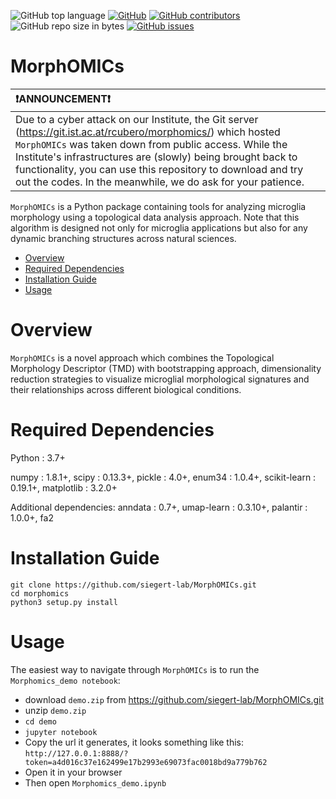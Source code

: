![GitHub top language](https://img.shields.io/github/languages/top/siegert-lab/MorphOMICs.svg?style=for-the-badge)
[![GitHub](https://img.shields.io/github/license/siegert-lab/MorphOMICs.svg?style=for-the-badge)](https://github.com/siegert-lab/MorphOMICs/blob/master/license.txt)
[![GitHub contributors](https://img.shields.io/github/contributors/siegert-lab/MorphOMICs.svg?style=for-the-badge)](https://github.com/siegert-lab/MorphOMICs/graphs/contributors)
![GitHub repo size in bytes](https://img.shields.io/github/repo-size/siegert-lab/MorphOMICs.svg?style=for-the-badge)
[![GitHub issues](https://img.shields.io/github/issues/siegert-lab/MorphOMICs.svg?style=for-the-badge)](https://github.com/siegert-lab/MorphOMICs/issues)

# MorphOMICs


| ❗ANNOUNCEMENT❗  |
|:------------------|
| Due to a cyber attack on our Institute, the Git server (https://git.ist.ac.at/rcubero/morphomics/) which hosted `MorphOMICs` was taken down from public access. While the Institute's infrastructures are (slowly) being brought back to functionality, you can use this repository to download and try out the codes. In the meanwhile, we do ask for your patience. |                                    


`MorphOMICs` is a Python package containing tools for analyzing microglia morphology using a topological data analysis approach. Note that this algorithm is designed not only for microglia applications but also for any dynamic branching structures across natural sciences.

- [Overview](#overview)
- [Required Dependencies](#required-dependencies)
- [Installation Guide](#installation-guide)
- [Usage](#usage)

# Overview
`MorphOMICs` is a novel approach which combines the Topological Morphology Descriptor (TMD) with bootstrapping approach, dimensionality reduction strategies to visualize microglial morphological signatures and their relationships across different biological conditions.


# Required Dependencies
Python : 3.7+

numpy : 1.8.1+, scipy : 0.13.3+, pickle : 4.0+, enum34 : 1.0.4+, scikit-learn : 0.19.1+, matplotlib : 3.2.0+

Additional dependencies:
anndata : 0.7+, umap-learn : 0.3.10+, palantir : 1.0.0+, fa2

# Installation Guide
```
git clone https://github.com/siegert-lab/MorphOMICs.git
cd morphomics
python3 setup.py install
```

# Usage
The easiest way to navigate through `MorphOMICs` is to run the `Morphomics_demo notebook`:
  - download `demo.zip` from https://github.com/siegert-lab/MorphOMICs.git
  - unzip `demo.zip`
  - `cd demo`
  - `jupyter notebook`
  - Copy the url it generates, it looks something like this: `http://127.0.0.1:8888/?token=a4d016c37e162499e17b2993e69073fac0018bd9a779b762`
  - Open it in your browser
  - Then open `Morphomics_demo.ipynb`
